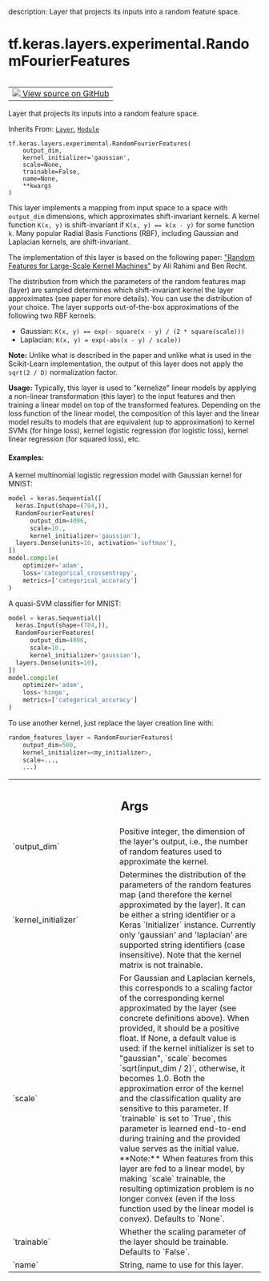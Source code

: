 description: Layer that projects its inputs into a random feature space.

<div itemscope itemtype="http://developers.google.com/ReferenceObject">
<meta itemprop="name" content="tf.keras.layers.experimental.RandomFourierFeatures" />
<meta itemprop="path" content="Stable" />
<meta itemprop="property" content="__init__"/>
</div>

# tf.keras.layers.experimental.RandomFourierFeatures

<!-- Insert buttons and diff -->

<table class="tfo-notebook-buttons tfo-api nocontent" align="left">
<td>
  <a target="_blank" href="https://github.com/keras-team/keras/tree/v2.15.0/keras/layers/kernelized.py#L31-L256">
    <img src="https://www.tensorflow.org/images/GitHub-Mark-32px.png" />
    View source on GitHub
  </a>
</td>
</table>



Layer that projects its inputs into a random feature space.

Inherits From: [`Layer`](../../../../tf/keras/layers/Layer.md), [`Module`](../../../../tf/Module.md)

<pre class="devsite-click-to-copy prettyprint lang-py tfo-signature-link">
<code>tf.keras.layers.experimental.RandomFourierFeatures(
    output_dim,
    kernel_initializer=&#x27;gaussian&#x27;,
    scale=None,
    trainable=False,
    name=None,
    **kwargs
)
</code></pre>



<!-- Placeholder for "Used in" -->

This layer implements a mapping from input space to a space with
`output_dim` dimensions, which approximates shift-invariant kernels. A
kernel function `K(x, y)` is shift-invariant if `K(x, y) == k(x - y)` for
some function `k`.  Many popular Radial Basis Functions (RBF), including
Gaussian and Laplacian kernels, are shift-invariant.

The implementation of this layer is based on the following paper:
["Random Features for Large-Scale Kernel Machines"](
  https://people.eecs.berkeley.edu/~brecht/papers/07.rah.rec.nips.pdf)
by Ali Rahimi and Ben Recht.

The distribution from which the parameters of the random features map
(layer) are sampled determines which shift-invariant kernel the layer
approximates (see paper for more details). You can use the distribution of
your choice. The layer supports out-of-the-box approximations of the
following two RBF kernels:

- Gaussian: `K(x, y) == exp(- square(x - y) / (2 * square(scale)))`
- Laplacian: `K(x, y) = exp(-abs(x - y) / scale))`

**Note:** Unlike what is described in the paper and unlike what is used in
the Scikit-Learn implementation, the output of this layer does not apply
the `sqrt(2 / D)` normalization factor.

**Usage:** Typically, this layer is used to "kernelize" linear models by
applying a non-linear transformation (this layer) to the input features and
then training a linear model on top of the transformed features. Depending
on the loss function of the linear model, the composition of this layer and
the linear model results to models that are equivalent (up to approximation)
to kernel SVMs (for hinge loss), kernel logistic regression (for logistic
loss), kernel linear regression (for squared loss), etc.

#### Examples:



A kernel multinomial logistic regression model with Gaussian kernel for
MNIST:

```python
model = keras.Sequential([
  keras.Input(shape=(784,)),
  RandomFourierFeatures(
      output_dim=4096,
      scale=10.,
      kernel_initializer='gaussian'),
  layers.Dense(units=10, activation='softmax'),
])
model.compile(
    optimizer='adam',
    loss='categorical_crossentropy',
    metrics=['categorical_accuracy']
)
```

A quasi-SVM classifier for MNIST:

```python
model = keras.Sequential([
  keras.Input(shape=(784,)),
  RandomFourierFeatures(
      output_dim=4096,
      scale=10.,
      kernel_initializer='gaussian'),
  layers.Dense(units=10),
])
model.compile(
    optimizer='adam',
    loss='hinge',
    metrics=['categorical_accuracy']
)
```

To use another kernel, just replace the layer creation line with:

```python
random_features_layer = RandomFourierFeatures(
    output_dim=500,
    kernel_initializer=<my_initializer>,
    scale=...,
    ...)
```

<!-- Tabular view -->
 <table class="responsive fixed orange">
<colgroup><col width="214px"><col></colgroup>
<tr><th colspan="2"><h2 class="add-link">Args</h2></th></tr>

<tr>
<td>
`output_dim`<a id="output_dim"></a>
</td>
<td>
Positive integer, the dimension of the layer's output, i.e.,
the number of random features used to approximate the kernel.
</td>
</tr><tr>
<td>
`kernel_initializer`<a id="kernel_initializer"></a>
</td>
<td>
Determines the distribution of the parameters of the
random features map (and therefore the kernel approximated by the
layer).  It can be either a string identifier or a Keras `Initializer`
instance.  Currently only 'gaussian' and 'laplacian' are supported
string identifiers (case insensitive). Note that the kernel matrix is
not trainable.
</td>
</tr><tr>
<td>
`scale`<a id="scale"></a>
</td>
<td>
For Gaussian and Laplacian kernels, this corresponds to a scaling
factor of the corresponding kernel approximated by the layer (see
concrete definitions above). When provided, it should be a positive
float. If None, a default value is used: if the kernel initializer is
set to "gaussian", `scale` becomes `sqrt(input_dim / 2)`, otherwise,
it becomes 1.0.  Both the approximation error of the kernel and the
classification quality are sensitive to this parameter. If `trainable`
is set to `True`, this parameter is learned end-to-end during training
and the provided value serves as the initial value.
**Note:** When features from this layer are fed to a linear model,
  by making `scale` trainable, the resulting optimization problem is
  no longer convex (even if the loss function used by the linear model
  is convex).
Defaults to `None`.
</td>
</tr><tr>
<td>
`trainable`<a id="trainable"></a>
</td>
<td>
Whether the scaling parameter of the layer should be trainable.
Defaults to `False`.
</td>
</tr><tr>
<td>
`name`<a id="name"></a>
</td>
<td>
String, name to use for this layer.
</td>
</tr>
</table>



